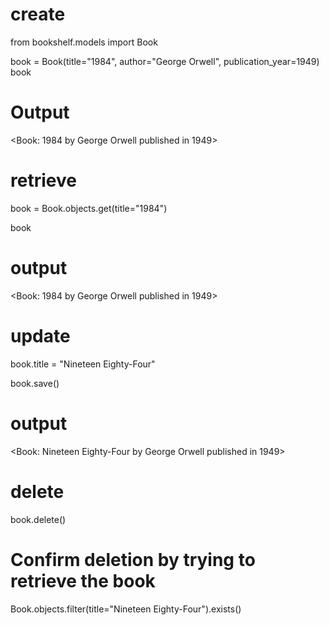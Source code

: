 # create

from bookshelf.models import Book

book = Book(title="1984", author="George Orwell", publication_year=1949)
book

# Output

<Book: 1984 by George Orwell published in 1949>

# retrieve

book = Book.objects.get(title="1984")

book

# output

<Book: 1984 by George Orwell published in 1949>

# update

book.title = "Nineteen Eighty-Four"

book.save()

# output

<Book: Nineteen Eighty-Four by George Orwell published in 1949>

# delete

book.delete()

# Confirm deletion by trying to retrieve the book

Book.objects.filter(title="Nineteen Eighty-Four").exists()
